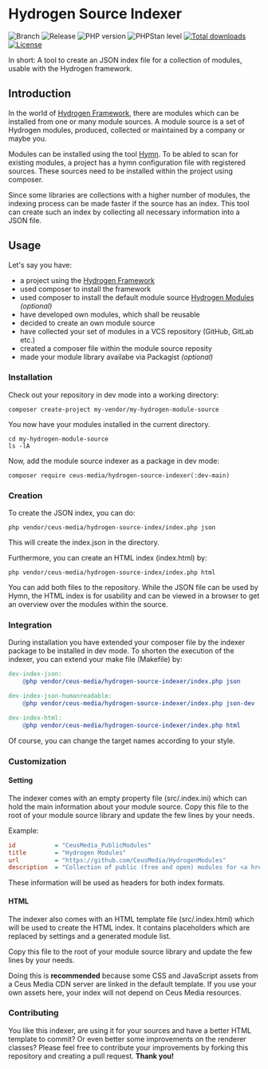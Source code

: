 # Hydrogen Source Indexer

![Branch](https://img.shields.io/badge/Branch-0.2.x-blue?style=flat-square)
![Release](https://img.shields.io/badge/Release-0.2.0-blue?style=flat-square)
![PHP version](https://img.shields.io/badge/PHP-%5E7.4|%5E8.1-blue?style=flat-square&color=777BB4)
![PHPStan level](https://img.shields.io/badge/PHPStan_level-max+strict-darkgreen?style=flat-square)
[![Total downloads](http://img.shields.io/packagist/dt/ceus-media/common.svg?style=flat-square)](https://packagist.org/packages/ceus-media/common)
[![License](https://img.shields.io/packagist/l/ceus-media/common.svg?style=flat-square)](https://packagist.org/packages/ceus-media/common)

In short: A tool to create an JSON index file for a collection of modules, usable with the Hydrogen framework.

## Introduction

In the world of [Hydrogen Framework](https://github.com/CeusMedia/HydrogenFramework), there are modules which can be installed from one or many module sources.
A module source is a set of Hydrogen modules, produced, collected or maintained by a company or maybe you.

Modules can be installed using the tool [Hymn](https://github.com/CeusMedia/Hymn).
To be abled to scan for existing modules, a project has a hymn configuration file with registered sources.
These sources need to be installed within the project using composer.

Since some libraries are collections with a higher number of modules, the indexing process can be made faster if the source has an index.
This tool can create such an index by collecting all necessary information into a JSON file.

## Usage

Let's say you have:

- a project using the [Hydrogen Framework](https://github.com/CeusMedia/HydrogenFramework)
- used composer to install the framework
- used composer to install the default module source [Hydrogen Modules](https://github.com/CeusMedia/HydrogenModules) *(optional)*
- have developed own modules, which shall be reusable
- decided to create an own module source
- have collected your set of modules in a VCS repository (GitHub, GitLab etc.)
- created a composer file within the module source reposity
- made your module library availabe via Packagist *(optional)*

### Installation

Check out your repository in dev mode into a working directory:
```
composer create-project my-vendor/my-hydrogen-module-source
```
You now have your modules installed in the current directory.
```
cd my-hydrogen-module-source
ls -lA
```
Now, add the module source indexer as a package in dev mode:

```
composer require ceus-media/hydrogen-source-indexer(:dev-main)
```

### Creation

To create the JSON index, you can do:
```
php vendor/ceus-media/hydrogen-source-index/index.php json
```
This will create the index.json in the directory.

Furthermore, you can create an HTML index (index.html) by:
```
php vendor/ceus-media/hydrogen-source-index/index.php html
```
You can add both files to the repository.
While the JSON file can be used by Hymn, the HTML index is for usability and can be viewed in a browser to get an overview over the modules within the source.

### Integration

During installation you have extended your composer file by the indexer package to be installed in dev mode.
To shorten the execution of the indexer, you can extend your make file (Makefile) by:

```makefile
dev-index-json:
    @php vendor/ceus-media/hydrogen-source-indexer/index.php json

dev-index-json-humanreadable:
    @php vendor/ceus-media/hydrogen-source-indexer/index.php json-dev

dev-index-html:
    @php vendor/ceus-media/hydrogen-source-indexer/index.php html
```
Of course, you can change the target names according to your style.

### Customization

#### Setting

The indexer comes with an empty property file (src/.index.ini) which can hold the main information about your module source.
Copy this file to the root of your module source library and update the few lines by your needs.

Example:
```ini
id           = "CeusMedia_PublicModules"
title        = "Hydrogen Modules"
url          = "https://github.com/CeusMedia/HydrogenModules"
description  = "Collection of public (free and open) modules for <a href="https://github.com/CeusMedia/HydrogenFramework">Hydrogen Framework</a>"
```
These information will be used as headers for both index formats.

#### HTML
The indexer also comes with an HTML template file (src/.index.html) which will be used to create the HTML index. It contains placeholders which are replaced by settings and a generated module list.

Copy this file to the root of your module source library and update the few lines by your needs.

Doing this is **recommended** because some CSS and JavaScript assets from a Ceus Media CDN server are linked in the default template.
If you use your own assets here, your index will not depend on Ceus Media resources.

### Contributing
You like this indexer, are using it for your sources and have a better HTML template to commit? Or even better some improvements on the renderer classes?
Please feel free to contribute your improvements by forking this repository and creating a pull request. **Thank you!**
